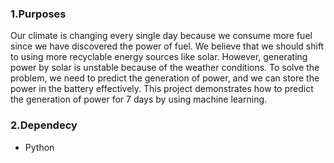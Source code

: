 ### 1.Purposes
Our climate is changing every single day because we consume more fuel since we have discovered the power of fuel. We believe that we should shift to using more recyclable energy sources like solar. However, generating power by solar is unstable because of the weather conditions. To solve the problem, we need to predict the generation of power, and we can store the power in the battery effectively. This project demonstrates how to predict the generation of power for 7 days by using machine learning.

### 2.Dependecy 
- Python
